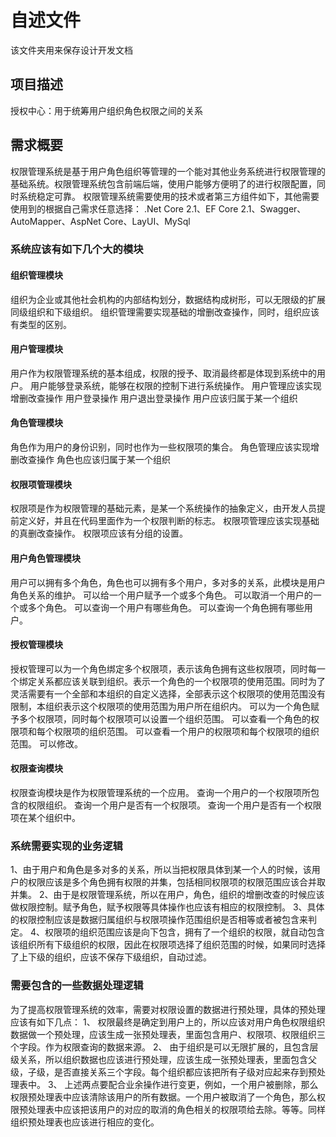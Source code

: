 ﻿# 自述文件

该文件夹用来保存设计开发文档


## 项目描述

授权中心：用于统筹用户组织角色权限之间的关系


## 需求概要

权限管理系统是基于用户角色组织等管理的一个能对其他业务系统进行权限管理的基础系统。权限管理系统包含前端后端，使用户能够方便明了的进行权限配置，同时系统稳定可靠。
权限管理系统需要使用的技术或者第三方组件如下，其他需要使用到的根据自己需求任意选择：
.Net Core 2.1、EF Core 2.1、Swagger、AutoMapper、AspNet Core、LayUI、MySql


### 系统应该有如下几个大的模块

#### 组织管理模块
组织为企业或其他社会机构的内部结构划分，数据结构成树形，可以无限级的扩展同级组织和下级组织。
组织管理需要实现基础的增删改查操作，同时，组织应该有类型的区别。

#### 用户管理模块
用户作为权限管理系统的基本组成，权限的授予、取消最终都是体现到系统中的用户。
用户能够登录系统，能够在权限的控制下进行系统操作。
用户管理应该实现增删改查操作
用户登录操作
用户退出登录操作
用户应该归属于某一个组织

#### 角色管理模块
角色作为用户的身份识别，同时也作为一些权限项的集合。
角色管理应该实现增删改查操作
角色也应该归属于某一个组织

#### 权限项管理模块
权限项是作为权限管理的基础元素，是某一个系统操作的抽象定义，由开发人员提前定义好，并且在代码里面作为一个权限判断的标志。
权限项管理应该实现基础的真删改查操作。
权限项应该有分组的设置。

#### 用户角色管理模块
用户可以拥有多个角色，角色也可以拥有多个用户，多对多的关系，此模块是用户角色关系的维护。
可以给一个用户赋予一个或多个角色。
可以取消一个用户的一个或多个角色。
可以查询一个用户有哪些角色。
可以查询一个角色拥有哪些用户。

#### 授权管理模块
授权管理可以为一个角色绑定多个权限项，表示该角色拥有这些权限项，同时每一个绑定关系都应该关联到组织。表示一个角色的一个权限项的使用范围。同时为了灵活需要有一个全部和本组织的自定义选择，全部表示这个权限项的使用范围没有限制，本组织表示这个权限项的使用范围为用户所在组织内。
可以为一个角色赋予多个权限项，同时每个权限项可以设置一个组织范围。
可以查看一个角色的权限项和每个权限项的组织范围。
可以查看一个用户的权限项和每个权限项的组织范围。
可以修改。

#### 权限查询模块
权限查询模块是作为权限管理系统的一个应用。
查询一个用户的一个权限项所包含的权限组织。
查询一个用户是否有一个权限项。
查询一个用户是否有一个权限项在某个组织中。


### 系统需要实现的业务逻辑
1、由于用户和角色是多对多的关系，所以当把权限具体到某一个人的时候，该用户的权限应该是多个角色拥有权限的并集，包括相同权限项的权限范围应该合并取并集。
2、由于是权限管理系统，所以在用户，角色，组织的增删改查的时候应该做权限控制。赋予角色，赋予权限等具体操作也应该有相应的权限控制。
3、具体的权限控制应该是数据归属组织与权限项操作范围组织是否相等或者被包含来判定。
4、权限项的组织范围应该是向下包含，拥有了一个组织的权限，就自动包含该组织所有下级组织的权限，因此在权限项选择了组织范围的时候，如果同时选择了上下级的组织，应该不保存下级组织，自动过滤。


### 需要包含的一些数据处理逻辑
为了提高权限管理系统的效率，需要对权限设置的数据进行预处理，具体的预处理应该有如下几点：
1、	权限最终是确定到用户上的，所以应该对用户角色权限组织数据做一个预处理，应该生成一张预处理表，里面包含用户、权限项、权限组织三个字段。作为权限查询的数据来源。
2、	由于组织是可以无限扩展的，且包含层级关系，所以组织数据也应该进行预处理，应该生成一张预处理表，里面包含父级，子级，是否直接关系三个字段。每个组织都应该把所有子级对应起来存到预处理表中。
3、	上述两点要配合业余操作进行变更，例如，一个用户被删除，那么权限预处理表中应该清除该用户的所有数据。一个用户被取消了一个角色，那么权限预处理表中应该把该用户的对应的取消的角色相关的权限项给去除。等等。同样组织预处理表也应该进行相应的变化。


